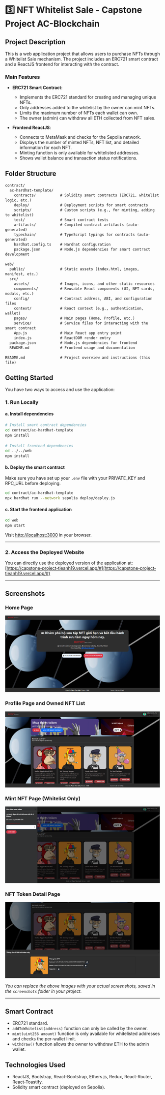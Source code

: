 # 3️⃣ NFT Whitelist Sale - Capstone Project AC-Blockchain

## Project Description

This is a web application project that allows users to purchase NFTs through a Whitelist Sale mechanism. The project includes an ERC721 smart contract and a ReactJS frontend for interacting with the contract.

### Main Features

- **ERC721 Smart Contract**: 
  - Implements the ERC721 standard for creating and managing unique NFTs.
  - Only addresses added to the whitelist by the owner can mint NFTs.
  - Limits the maximum number of NFTs each wallet can own.
  - The owner (admin) can withdraw all ETH collected from NFT sales.

- **Frontend ReactJS**:
  - Connects to MetaMask and checks for the Sepolia network.
  - Displays the number of minted NFTs, NFT list, and detailed information for each NFT.
  - Minting function is only available for whitelisted addresses.
  - Shows wallet balance and transaction status notifications.

## Folder Structure

```
contract/
  ac-hardhat-template/
    contracts/           # Solidity smart contracts (ERC721, whitelist logic, etc.)
    deploy/              # Deployment scripts for smart contracts
    scripts/             # Custom scripts (e.g., for minting, adding to whitelist)
    test/                # Smart contract tests
    artifacts/           # Compiled contract artifacts (auto-generated)
    typechain/           # TypeScript typings for contracts (auto-generated)
    hardhat.config.ts    # Hardhat configuration
    package.json         # Node.js dependencies for smart contract development

web/
  public/                # Static assets (index.html, images, manifest, etc.)
  src/
    assets/              # Images, icons, and other static resources
    components/          # Reusable React components (UI, NFT cards, modals, etc.)
    config/              # Contract address, ABI, and configuration files
    context/             # React context (e.g., authentication, wallet)
    pages/               # Main pages (Home, Profile, etc.)
    service/             # Service files for interacting with the smart contract
    App.js               # Main React app entry point
    index.js             # ReactDOM render entry
  package.json           # Node.js dependencies for frontend
  README.md              # Frontend usage and documentation

README.md                # Project overview and instructions (this file)
```

## Getting Started

You have two ways to access and use the application:

### 1. Run Locally

#### a. Install dependencies

```sh
# Install smart contract dependencies
cd contract/ac-hardhat-template
npm install

# Install frontend dependencies
cd ../../web
npm install
```

#### b. Deploy the smart contract

Make sure you have set up your `.env` file with your PRIVATE_KEY and RPC_URL before deploying.

```sh
cd contract/ac-hardhat-template
npx hardhat run --network sepolia deploy/deploy.js
```

#### c. Start the frontend application

```sh
cd web
npm start
```

Visit [http://localhost:3000](http://localhost:3000) in your browser.

---

### 2. Access the Deployed Website

You can directly use the deployed version of the application at:  
[https://capstone-project-tieanh19.vercel.app/#](https://capstone-project-tieanh19.vercel.app/#)

---

## Screenshots

### Home Page
![Home](./screenshots/home.png)

### Profile Page and Owned NFT List
![Profile](./screenshots/profile.png)

### Mint NFT Page (Whitelist Only)
![Mint NFT](./screenshots/mint-nft.png)

### NFT Token Detail Page
![NFT Detail](./screenshots/nft-detail.png)

*You can replace the above images with your actual screenshots, saved in the `screenshots` folder in your project.*

---

## Smart Contract

- ERC721 standard.
- `addToWhitelist(address)` function can only be called by the owner.
- `mint(uint256 amount)` function is only available for whitelisted addresses and checks the per-wallet limit.
- `withdraw()` function allows the owner to withdraw ETH to the admin wallet.

## Technologies Used

- ReactJS, Bootstrap, React-Bootstrap, Ethers.js, Redux, React-Router, React-Toastify.
- Solidity smart contract (deployed on Sepolia).